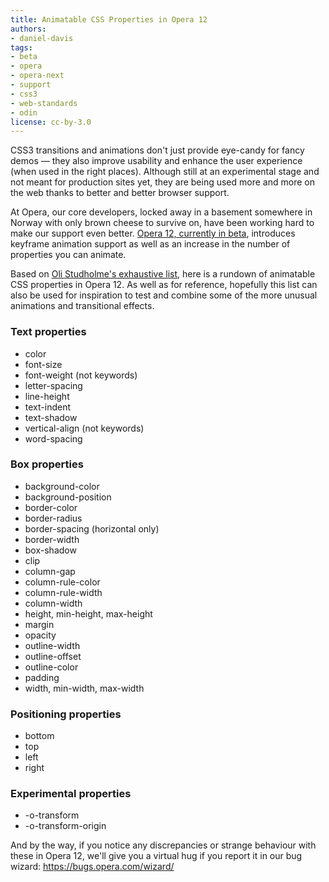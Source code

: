 ```yaml
---
title: Animatable CSS Properties in Opera 12
authors:
- daniel-davis
tags:
- beta
- opera
- opera-next
- support
- css3
- web-standards
- odin
license: cc-by-3.0
---
```


<p>CSS3 transitions and animations don&#39;t just provide eye-candy for fancy demos &#x2014; they also improve usability and enhance the user experience (when used in the right places). Although still at an experimental stage and not meant for production sites yet, they are being used more and more on the web thanks to better and better browser support.</p>
<p>At Opera, our core developers, locked away in a basement somewhere in Norway with only brown cheese to survive on, have been working hard to make our support even better. <a href="http://www.opera.com/browser/next/">Opera 12, currently in beta</a>, introduces keyframe animation support as well as an increase in the number of properties you can animate.</p>
<p>Based on <a href="http://oli.jp/2010/css-animatable-properties/">Oli Studholme&#39;s exhaustive list</a>, here is a rundown of animatable CSS properties in Opera 12. As well as for reference, hopefully this list can also be used for inspiration to test and combine some of the more unusual animations and transitional effects.</p>
<h3>Text properties</h3>
<ul>
	<li>color</li>
	<li>font-size</li>
	<li>font-weight (not keywords)</li>
	<li>letter-spacing</li>
	<li>line-height</li>
	<li>text-indent</li>
	<li>text-shadow</li>
	<li>vertical-align (not keywords)</li>
	<li>word-spacing</li>
</ul>
<h3>Box properties</h3>
<ul>
	<li>background-color</li>
	<li>background-position</li>
	<li>border-color</li>
	<li>border-radius</li>
	<li>border-spacing (horizontal only)</li>
	<li>border-width</li>
	<li>box-shadow</li>
	<li>clip</li>
	<li>column-gap</li>
	<li>column-rule-color</li>
	<li>column-rule-width</li>
	<li>column-width</li>
	<li>height, min-height, max-height</li>
	<li>margin</li>
	<li>opacity</li>
	<li>outline-width</li>
	<li>outline-offset</li>
	<li>outline-color</li>
	<li>padding</li>
	<li>width, min-width, max-width</li>
</ul>
<h3>Positioning properties</h3>
<ul>
	<li>bottom</li>
	<li>top</li>
	<li>left</li>
	<li>right</li>
</ul>
<h3>Experimental properties</h3>
<ul>
	<li>-o-transform</li>
	<li>-o-transform-origin</li>
</ul>
<p>And by the way, if you notice any discrepancies or strange behaviour with these in Opera 12, we&#39;ll give you a virtual hug if you report it in our bug wizard: <a href="https://bugs.opera.com/wizard/">https://bugs.opera.com/wizard/</a></p>
